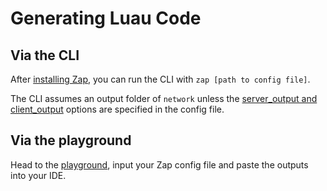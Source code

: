 # Generating Luau Code

## Via the CLI

After [installing Zap](../intro/getting-started.md), you can run the CLI with `zap [path to config file]`.

The CLI assumes an output folder of `network` unless the [server_output and client_output](../config/options.md#server-output-client-output) options are specified in the config file.

## Via the playground

Head to the [playground](../playground.md), input your Zap config file and paste the outputs into your IDE.
